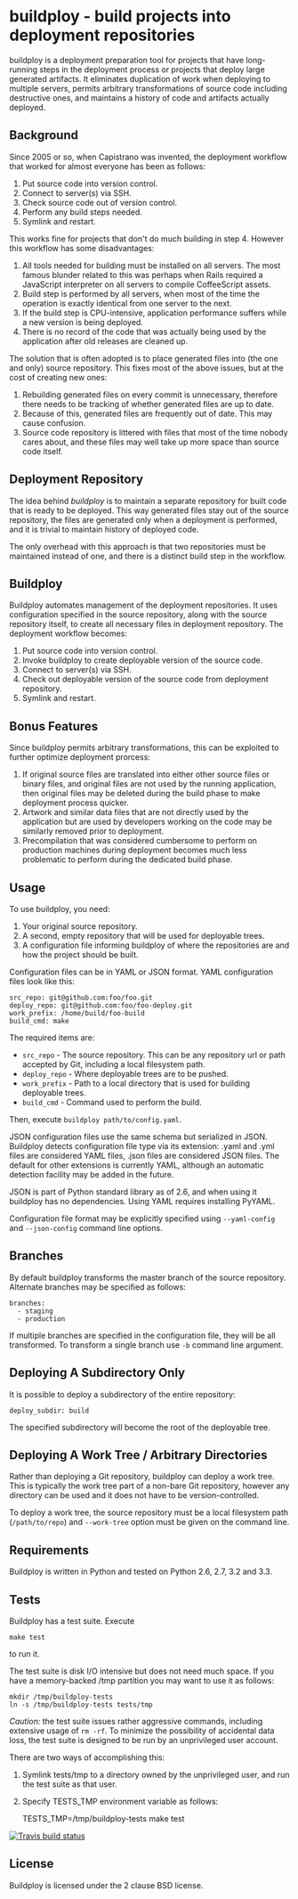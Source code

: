 # buildploy - build projects into deployment repositories

buildploy is a deployment preparation tool for projects that have
long-running steps in the deployment process or projects that deploy
large generated artifacts. It eliminates duplication of work
when deploying to multiple servers, permits arbitrary transformations
of source code including destructive ones, and maintains a history
of code and artifacts actually deployed.

## Background

Since 2005 or so, when Capistrano was invented, the deployment workflow
that worked for almost everyone has been as follows:

1. Put source code into version control.
2. Connect to server(s) via SSH.
3. Check source code out of version control.
4. Perform any build steps needed.
5. Symlink and restart.

This works fine for projects that don't do much building in step 4.
However this workflow has some disadvantages:

1. All tools needed for building must be installed on all servers.
The most famous blunder related to this was perhaps when Rails required
a JavaScript interpreter on all servers to compile CoffeeScript assets.
2. Build step is performed by all servers, when most of the time
the operation is exactly identical from one server to the next.
3. If the build step is CPU-intensive, application performance suffers
while a new version is being deployed.
4. There is no record of the code that was actually being used by
the application after old releases are cleaned up.

The solution that is often adopted is to place generated files into
(the one and only) source repository. This fixes most of the above
issues, but at the cost of creating new ones:

1. Rebuilding generated files on every commit is unnecessary, therefore
there needs to be tracking of whether generated files are up to date.
2. Because of this, generated files are frequently out of date. This
may cause confusion.
3. Source code repository is littered with files that most of the time
nobody cares about, and these files may well take up more space than
source code itself.


## Deployment Repository

The idea behind *buildploy* is to maintain a separate repository for built code
that is ready to be deployed. This way generated files stay out of the
source repository, the files are generated only when a deployment
is performed, and it is trivial to maintain history of deployed code.

The only overhead with this approach is that two repositories must
be maintained instead of one, and there is a distinct build step
in the workflow.


## Buildploy

Buildploy automates management of the deployment repositories.
It uses configuration specified in the source repository, along with
the source repository itself, to create all necessary files in
deployment repository. The deployment workflow becomes:

1. Put source code into version control.
2. Invoke buildploy to create deployable version of the source code.
3. Connect to server(s) via SSH.
4. Check out deployable version of the source code from deployment repository.
5. Symlink and restart.


## Bonus Features

Since buildploy permits arbitrary transformations, this can be exploited
to further optimize deployment prorcess:

1. If original source files are translated into either other source files
or binary files, and original files are not used by the running application,
then original files may be deleted during the build phase to make deployment
process quicker.
2. Artwork and similar data files that are not directly used by the application
but are used by developers working on the code may be similarly removed
prior to deployment.
3. Precompilation that was considered cumbersome to perform on
production machines during deployment becomes much less problematic
to perform during the dedicated build phase.


## Usage

To use buildploy, you need:

1. Your original source repository.
2. A second, empty repository that will be used for deployable trees.
3. A configuration file informing buildploy of where the repositories are
and how the project should be built.

Configuration files can be in YAML or JSON format.
YAML configuration files look like this:

	src_repo: git@github.com:foo/foo.git
	deploy_repo: git@github.com:foo/foo-deploy.git
	work_prefix: /home/build/foo-build
	build_cmd: make

The required items are:

- ``src_repo`` - The source repository. This can be any repository url or
path accepted by Git, including a local filesystem path.
- ``deploy_repo`` - Where deployable trees are to be pushed.
- ``work_prefix`` - Path to a local directory that is used for building
deployable trees.
- ``build_cmd`` - Command used to perform the build.

Then, execute ``buildploy path/to/config.yaml``.

JSON configuration files use the same schema but serialized in JSON.
Buildploy detects configuration file type via its extension: .yaml and .yml
files are considered YAML files, .json files are considered JSON files.
The default for other extensions is currently YAML, although an automatic
detection facility may be added in the future.

JSON is part of Python standard library as of 2.6, and when using it
buildploy has no dependencies. Using YAML requires installing PyYAML.

Configuration file format may be explicitly specified using
``--yaml-config`` and ``--json-config`` command line options.


## Branches

By default buildploy transforms the master branch of the source repository.
Alternate branches may be specified as follows:

	branches:
	  - staging
	  - production

If multiple branches are specified in the configuration file, they will
be all transformed. To transform a single branch use ``-b`` command line
argument.


## Deploying A Subdirectory Only

It is possible to deploy a subdirectory of the entire repository:

	deploy_subdir: build

The specified subdirectory will become the root of the deployable tree.


## Deploying A Work Tree / Arbitrary Directories

Rather than deploying a Git repository, buildploy can deploy a work tree.
This is typically the work tree part of a non-bare Git repository,
however any directory can be used and it does not have to be version-controlled.

To deploy a work tree, the source repository must be a local filesystem
path (`/path/to/repo`) and `--work-tree` option must be given on the command
line.


## Requirements

Buildploy is written in Python and tested on Python 2.6, 2.7, 3.2 and 3.3.


## Tests

Buildploy has a test suite. Execute

	make test

to run it.

The test suite is disk I/O intensive but does not need much space. If
you have a memory-backed /tmp partition you may want to use it as follows:

	mkdir /tmp/buildploy-tests
	ln -s /tmp/buildploy-tests tests/tmp

*Caution:* the test suite issues rather aggressive commands, including
extensive usage of `rm -rf`. To minimize the possibility of accidental data
loss, the test suite is designed to be run by an unprivileged user account.

There are two ways of accomplishing this:

1. Symlink tests/tmp to a directory owned by the unprivileged user, and
run the test suite as that user.
2. Specify TESTS_TMP environment variable as follows:

	TESTS_TMP=/tmp/buildploy-tests make test

<a href="https://travis-ci.org/p/buildploy"><img src="https://api.travis-ci.org/p/buildploy.png" alt="Travis build status" /></a>


## License

Buildploy is licensed under the 2 clause BSD license.
